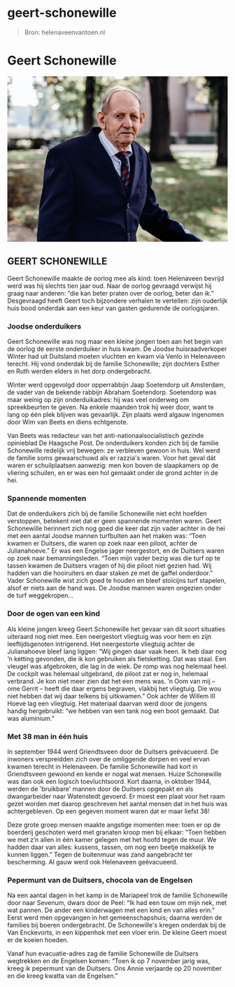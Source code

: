 # geert-schonewille

> Bron: helenaveenvantoen.nl

# Geert Schonewille

![Geert Schonewille_INT.jpg](images/geert-schonewille/Geert_Schonewille_INT.jpg)

## GEERT SCHONEWILLE

Geert Schonewille maakte de oorlog mee als kind: toen Helenaveen bevrijd werd was hij slechts tien jaar oud. Naar de oorlog gevraagd verwijst hij graag naar anderen: “die kan beter praten over de oorlog, beter dan ik.” Desgevraagd heeft Geert toch bijzondere verhalen te vertellen: zijn ouderlijk huis bood onderdak aan een keur van gasten gedurende de oorlogsjaren.

### Joodse onderduikers

Geert Schonewille was nog maar een kleine jongen toen aan het begin van de oorlog de eerste onderduiker in huis kwam. De Joodse huisraadverkoper Winter had uit Duitsland moeten vluchten en kwam via Venlo in Helenaveen terecht. Hij vond onderdak bij de familie Schonewille; zijn dochters Esther en Ruth werden elders in het dorp ondergebracht.

Winter werd opgevolgd door opperrabbijn Jaap Soetendorp uit Amsterdam, de vader van de bekende rabbijn Abraham Soetendorp. Soetendorp was maar weinig op zijn onderduikadres: hij was veel onderweg om spreekbeurten te geven. Na enkele maanden trok hij weer door, want te lang op één plek blijven was gevaarlijk. Zijn plaats werd algauw ingenomen door Wim van Beets en diens echtgenote.

Van Beets was redacteur van het anti-nationaalsocialistisch gezinde opinieblad De Haagsche Post. De onderduikers konden zich bij de familie Schonewille redelijk vrij bewegen: ze verbleven gewoon in huis. Wel werd de familie soms gewaarschuwd als er razzia's waren. Voor het geval dát waren er schuilplaatsen aanwezig: men kon boven de slaapkamers op de vliering schuilen, en er was een hol gemaakt onder de grond achter in de hei.

### Spannende momenten

Dat de onderduikers zich bij de familie Schonewille niet echt hoefden verstoppen, betekent niet dat er geen spannende momenten waren. Geert Schonewille herinnert zich nog goed die keer dat zijn vader achter in de hei met een aantal Joodse mannen turfbulten aan het maken was: “Toen kwamen er Duitsers, die waren op zoek naar een piloot, achter de Julianahoeve.” Er was een Engelse jager neergestort, en de Duitsers waren op zoek naar bemanningsleden. “Toen mijn vader bezig was die turf op te tassen kwamen de Duitsers vragen of hij die piloot niet gezien had. Wij hadden van die hooiruiters en daar staken ze met de gaffel onderdoor.” Vader Schonewille wist zich goed te houden en bleef stoïcijns turf stapelen, alsof er niets aan de hand was. De Joodse mannen waren ongezien onder de turf weggekropen...

### Door de ogen van een kind

Als kleine jongen kreeg Geert Schonewille het gevaar van dit soort situaties uiteraard nog niet mee. Een neergestort vliegtuig was voor hem en zijn leeftijdsgenoten intrigerend. Het neergestorte vliegtuig achter de Julianahoeve bleef lang liggen: “Wij gingen daar vaak heen. Ik heb daar nog ’n ketting gevonden, die ik kon gebruiken als fietsketting. Dat was staal. Een vleugel was afgebroken, die lag in de wiek. De romp was nog helemaal heel. De cockpit was helemaal uitgebrand, de piloot zat er nog in, helemaal verbrand. Je kon niet meer zien dat het een mens was. ’n Oom van mij – ome Gerrit – heeft die daar ergens begraven, vlakbij het vliegtuig. Die wou niet hebben dat wij daar telkens bij uitkwamen.” Ook achter de Willem III Hoeve lag een vliegtuig. Het materiaal daarvan werd door de jongens handig hergebruikt: “we hebben van een tank nog een boot gemaakt. Dat was aluminium.”

### Met 38 man in één huis

In september 1944 werd Griendtsveen door de Duitsers geëvacueerd. De inwoners verspreidden zich over de omliggende dorpen en veel ervan kwamen terecht in Helenaveen. De familie Schonewille had kort in Griendtsveen gewoond en kende er nogal wat mensen. Huize Schonewille was dan ook een logisch toevluchtsoord. Kort daarna, in oktober 1944, werden de 'bruikbare' mannen door de Duitsers opgepakt en als dwangarbeider naar Watenstedt gevoerd. Er moest een plaat voor het raam gezet worden met daarop geschreven het aantal mensen dat in het huis was achtergebleven. Op een gegeven moment waren dat er maar liefst 38!

Deze grote groep mensen maakte angstige momenten mee: toen er op de boerderij geschoten werd met granaten kroop men bij elkaar: “Toen hebben we met z’n allen in één kamer gelegen met het hoofd tegen de muur. We hadden daar van alles: kussens, tassen, om nog een beetje makkelijk te kunnen liggen.” Tegen de buitenmuur was zand aangebracht ter bescherming. Al gauw werd ook Helenaveen geëvacueerd.

### Pepermunt van de Duitsers, chocola van de Engelsen

Na een aantal dagen in het kamp in de Mariapeel trok de familie Schonewille door naar Sevenum, dwars door de Peel: “Ik had een touw om mijn nek, met wat pannen. De ander een kinderwagen met een kind en van alles erin.” Eerst werd men opgevangen in het gemeenschapshuis; daarna werden de families bij boeren ondergebracht. De Schonewille's kregen onderdak bij de Van Enckevorts, in een kippenhok met een vloer erin. De kleine Geert moest er de koeien hoeden.

Vanaf hun evacuatie-adres zag de familie Schonewille de Duitsers wegtrekken en de Engelsen komen: “Toen ik op 7 november jarig was, kreeg ik pepermunt van de Duitsers. Ons Annie verjaarde op 20 november en die kreeg kwatta van de Engelsen.”
